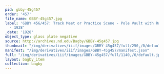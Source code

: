 ```yaml
---
pid: gbby-45g457
order: '457'
file_name: GBBY-45g457.jpg
label: 'GBBY 45G/457: Track Meet or Practice Scene - Pole Vault with Ralph Johnson
  - 1928'
_date: '1928'
object_type: glass plate negative
source: http://archives.nd.edu/Bagby/GBBY-45g457.jpg
thumbnail: "/img/derivatives/iiif/images/GBBY-45g457/full/250,/0/default.jpg"
manifest: "/img/derivatives/iiif/images/GBBY-45g457/manifest.json"
full: "/img/derivatives/iiif/images/GBBY-45g457/full/1140,/0/default.jpg"
layout: bagby_item
collection: bagby
---
```

